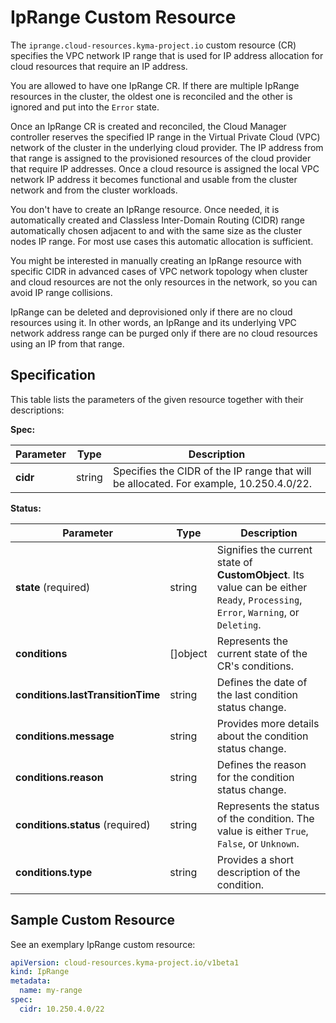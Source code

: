 # IpRange Custom Resource

The `iprange.cloud-resources.kyma-project.io` custom resource (CR) specifies the VPC network
IP range that is used for IP address allocation for cloud resources that require an IP address. 

You are allowed to have one IpRange CR. If there are multiple IpRange resources in the cluster, the
oldest one is reconciled and the other is ignored and put into the `Error` state.

Once an IpRange CR is created and reconciled, the Cloud Manager controller reserves the specified IP range
in the Virtual Private Cloud (VPC) network of the cluster in the underlying cloud provider. The IP address from that range is
assigned to the provisioned resources of the cloud provider that require IP addresses. Once a 
cloud resource is assigned the local VPC network IP address it becomes functional and usable from the
cluster network and from the cluster workloads.

You don't have to create an IpRange resource. Once needed, it is automatically created
and Classless Inter-Domain Routing (CIDR) range automatically chosen adjacent to and with the same size as the cluster nodes IP range. 
For most use cases this automatic allocation is sufficient. 

You might be interested in manually creating an IpRange resource with specific CIDR in advanced cases of
VPC network topology when cluster and cloud resources are not the only resources in the network, so you
can avoid IP range collisions. 

IpRange can be deleted and deprovisioned only if there are no cloud resources using it. In other words,
an IpRange and its underlying VPC network address range can be purged only if there are no cloud resources
using an IP from that range.


## Specification <!-- {docsify-ignore} -->

This table lists the parameters of the given resource together with their descriptions:

**Spec:**

| Parameter | Type   | Description                                                                          |
|-----------|--------|--------------------------------------------------------------------------------------|
| **cidr**  | string | Specifies the CIDR of the IP range that will be allocated. For example, 10.250.4.0/22. |

**Status:**

| Parameter                         | Type       | Description                                                                                                                        |
|-----------------------------------|------------|------------------------------------------------------------------------------------------------------------------------------------|
| **state** (required)              | string     | Signifies the current state of **CustomObject**. Its value can be either `Ready`, `Processing`, `Error`, `Warning`, or `Deleting`. |
| **conditions**                    | \[\]object | Represents the current state of the CR's conditions.                                                                               |
| **conditions.lastTransitionTime** | string     | Defines the date of the last condition status change.                                                                              |
| **conditions.message**            | string     | Provides more details about the condition status change.                                                                           |
| **conditions.reason**             | string     | Defines the reason for the condition status change.                                                                                |
| **conditions.status** (required)  | string     | Represents the status of the condition. The value is either `True`, `False`, or `Unknown`.                                         |
| **conditions.type**               | string     | Provides a short description of the condition.                                                                                     |


## Sample Custom Resource <!-- {docsify-ignore} -->

See an exemplary IpRange custom resource:

```yaml
apiVersion: cloud-resources.kyma-project.io/v1beta1
kind: IpRange
metadata:
  name: my-range
spec:
  cidr: 10.250.4.0/22
```
